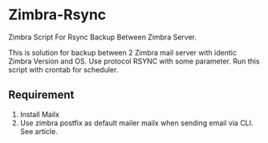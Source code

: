# Zimbra-Rsync
Zimbra Script For Rsync Backup Between Zimbra Server.

This is solution for backup between 2 Zimbra mail server with identic Zimbra Version and OS. Use protocol RSYNC with some parameter.
Run this script with crontab for scheduler.

<h2>Requirement</h2>
<ol>
<li>Install Mailx</li>
<li>Use zimbra postfix as default mailer mailx when sending email via CLI. See article.</li>
</ol>



